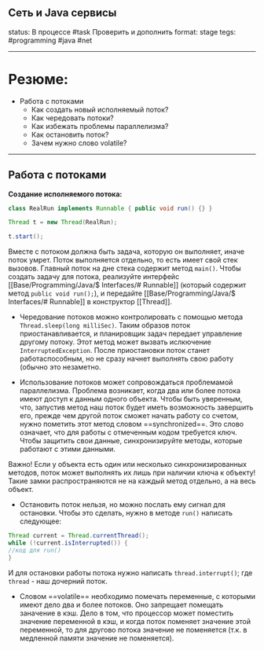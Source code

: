 ## Сеть и Java сервисы
status: В процессе #task Проверить и дополнить
format: stage
tegs: #programming #java #net 

---
# Резюме: 
- Работа с потоками
	-  Как создать новый исполняемый поток? 
	- Как чередовать потоки? 
	- Как избежать проблемы параллелизма?
	- Как остановить поток? 
	- Зачем нужно слово volatile? 
	
---
## Работа с потоками
**Создание исполняемого потока:**
```java
class RealRun implements Runnable { public void run() {} } 

Thread t = new Thread(RealRun); 

t.start(); 
```

Вместе с потоком должна быть задача, которую он выполняет, иначе поток умрет. Поток выполняется отдельно, то есть имеет свой стек вызовов. Главный поток на дне стека содержит метод `main()`. Чтобы создать задачу для потока, реализуйте интерфейс [[Base/Programming/Java/$ Interfaces/# Runnable]] (который содержит метод `public void run();`), и передайте [[Base/Programming/Java/$ Interfaces/# Runnable]] в конструктор [[Thread]]. 

- Чередование потоков можно контролировать с помощью метода `Thread.sleep(long milliSec)`. Таким образов поток приостанавливается, и планировщик задач передает управление другому потоку. Этот метод может вызвать ислкючение `InterruptedException`. После приостановки поток станет работаспособным, но не сразу начнет выполнять свою работу (обычно это незаметно. 

- Использование потоков может сопровождаться проблемамой параллелизма. Проблема возникает, когда два или более потока имеют доступ к данным одного объекта. Чтобы быть уверенным, что, запустив метод наш поток будет иметь возможность завершить его, прежде чем другой поток сможет начать работу со счетом, нужно пометить этот метод словом ==synchronized==. Это слово означает, что для работы с отмеченным кодом требуется ключ. Чтобы защитить свои данные, синхронизируйте методы, которые работают с этими данными. 

Важно! Если у объекта есть один или несколько синхронизированных методов, поток может выполнять их лишь при наличии ключа к объекту! Такие замки распространяются не на каждый метод отдельно, а на весь объект. 

- Остановить поток нельзя, но можно послать ему сигнал для остановки. Чтобы это сделать, нужно в методе `run()` написать следующее: 
```java
Thread current = Thread.currentThread(); 
while (!current.isInterrupted()) { 
//код для run() 
} 
```
И для остановки работы потока нужно написать `thread.interrupt()`; где `thread` - наш дочерний поток. 

- Словом ==volatile== необходимо помечать переменные, с которыми имеют дело два и более потоков. Оно запрещает помещать заначение в кэш. Дело в том, что процессор может поместить значение переменной в кэш, и когда поток поменяет значение этой переменной, то для другово потока значение не поменяется (т.к. в медленной памяти значение не поменяется).  